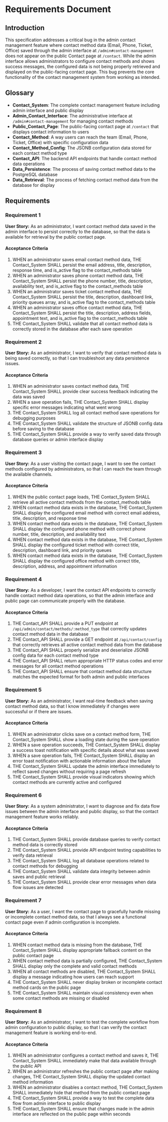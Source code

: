 # Requirements Document

## Introduction

This specification addresses a critical bug in the admin contact management feature where contact method data (Email, Phone, Ticket, Office) saved through the admin interface at `/admin#contact-management` does not appear on the public Contact page at `/contact`. While the admin interface allows administrators to configure contact methods and shows success messages, the configured data is not being properly retrieved and displayed on the public-facing contact page. This bug prevents the core functionality of the contact management system from working as intended.

## Glossary

- **Contact_System**: The complete contact management feature including admin interface and public display
- **Admin_Contact_Interface**: The administrative interface at `/admin#contact-management` for managing contact methods
- **Public_Contact_Page**: The public-facing contact page at `/contact` that displays contact information to users
- **Contact_Method**: A way users can reach the team (Email, Phone, Ticket, Office) with specific configuration data
- **Contact_Method_Config**: The JSONB configuration data stored for each contact method type
- **Contact_API**: The backend API endpoints that handle contact method data operations
- **Data_Persistence**: The process of saving contact method data to the PostgreSQL database
- **Data_Retrieval**: The process of fetching contact method data from the database for display

## Requirements

### Requirement 1

**User Story:** As an administrator, I want contact method data saved in the admin interface to persist correctly to the database, so that the data is available for retrieval by the public contact page.

#### Acceptance Criteria

1. WHEN an administrator saves email contact method data, THE Contact_System SHALL persist the email address, title, description, response time, and is_active flag to the contact_methods table
2. WHEN an administrator saves phone contact method data, THE Contact_System SHALL persist the phone number, title, description, availability text, and is_active flag to the contact_methods table
3. WHEN an administrator saves ticket contact method data, THE Contact_System SHALL persist the title, description, dashboard link, priority queues array, and is_active flag to the contact_methods table
4. WHEN an administrator saves office contact method data, THE Contact_System SHALL persist the title, description, address fields, appointment text, and is_active flag to the contact_methods table
5. THE Contact_System SHALL validate that all contact method data is correctly stored in the database after each save operation

### Requirement 2

**User Story:** As an administrator, I want to verify that contact method data is being saved correctly, so that I can troubleshoot any data persistence issues.

#### Acceptance Criteria

1. WHEN an administrator saves contact method data, THE Contact_System SHALL provide clear success feedback indicating the data was saved
2. WHEN a save operation fails, THE Contact_System SHALL display specific error messages indicating what went wrong
3. THE Contact_System SHALL log all contact method save operations for debugging purposes
4. THE Contact_System SHALL validate the structure of JSONB config data before saving to the database
5. THE Contact_System SHALL provide a way to verify saved data through database queries or admin interface display

### Requirement 3

**User Story:** As a user visiting the contact page, I want to see the contact methods configured by administrators, so that I can reach the team through the available channels.

#### Acceptance Criteria

1. WHEN the public contact page loads, THE Contact_System SHALL retrieve all active contact methods from the contact_methods table
2. WHEN contact method data exists in the database, THE Contact_System SHALL display the configured email method with correct email address, title, description, and response time
3. WHEN contact method data exists in the database, THE Contact_System SHALL display the configured phone method with correct phone number, title, description, and availability text
4. WHEN contact method data exists in the database, THE Contact_System SHALL display the configured ticket method with correct title, description, dashboard link, and priority queues
5. WHEN contact method data exists in the database, THE Contact_System SHALL display the configured office method with correct title, description, address, and appointment information

### Requirement 4

**User Story:** As a developer, I want the contact API endpoints to correctly handle contact method data operations, so that the admin interface and public page can communicate properly with the database.

#### Acceptance Criteria

1. THE Contact_API SHALL provide a PUT endpoint at `/api/admin/contact/methods/:method_type` that correctly updates contact method data in the database
2. THE Contact_API SHALL provide a GET endpoint at `/api/contact/config` that correctly retrieves all active contact method data from the database
3. THE Contact_API SHALL properly serialize and deserialize JSONB config data for each contact method type
4. THE Contact_API SHALL return appropriate HTTP status codes and error messages for all contact method operations
5. THE Contact_API SHALL ensure that contact method data structure matches the expected format for both admin and public interfaces

### Requirement 5

**User Story:** As an administrator, I want real-time feedback when saving contact method data, so that I know immediately if changes were successful or if there are issues.

#### Acceptance Criteria

1. WHEN an administrator clicks save on a contact method form, THE Contact_System SHALL show a loading state during the save operation
2. WHEN a save operation succeeds, THE Contact_System SHALL display a success toast notification with specific details about what was saved
3. WHEN a save operation fails, THE Contact_System SHALL display an error toast notification with actionable information about the failure
4. THE Contact_System SHALL update the admin interface immediately to reflect saved changes without requiring a page refresh
5. THE Contact_System SHALL provide visual indicators showing which contact methods are currently active and configured

### Requirement 6

**User Story:** As a system administrator, I want to diagnose and fix data flow issues between the admin interface and public display, so that the contact management feature works reliably.

#### Acceptance Criteria

1. THE Contact_System SHALL provide database queries to verify contact method data is correctly stored
2. THE Contact_System SHALL provide API endpoint testing capabilities to verify data retrieval
3. THE Contact_System SHALL log all database operations related to contact methods for debugging
4. THE Contact_System SHALL validate data integrity between admin saves and public retrieval
5. THE Contact_System SHALL provide clear error messages when data flow issues are detected

### Requirement 7

**User Story:** As a user, I want the contact page to gracefully handle missing or incomplete contact method data, so that I always see a functional contact page even if admin configuration is incomplete.

#### Acceptance Criteria

1. WHEN contact method data is missing from the database, THE Contact_System SHALL display appropriate fallback content on the public contact page
2. WHEN contact method data is partially configured, THE Contact_System SHALL display only the complete and valid contact methods
3. WHEN all contact methods are disabled, THE Contact_System SHALL display a message indicating how users can reach support
4. THE Contact_System SHALL never display broken or incomplete contact method cards on the public page
5. THE Contact_System SHALL maintain visual consistency even when some contact methods are missing or disabled

### Requirement 8

**User Story:** As an administrator, I want to test the complete workflow from admin configuration to public display, so that I can verify the contact management feature is working end-to-end.

#### Acceptance Criteria

1. WHEN an administrator configures a contact method and saves it, THE Contact_System SHALL immediately make that data available through the public API
2. WHEN an administrator refreshes the public contact page after making changes, THE Contact_System SHALL display the updated contact method information
3. WHEN an administrator disables a contact method, THE Contact_System SHALL immediately hide that method from the public contact page
4. THE Contact_System SHALL provide a way to test the complete data flow from admin interface to public display
5. THE Contact_System SHALL ensure that changes made in the admin interface are reflected on the public page within seconds
